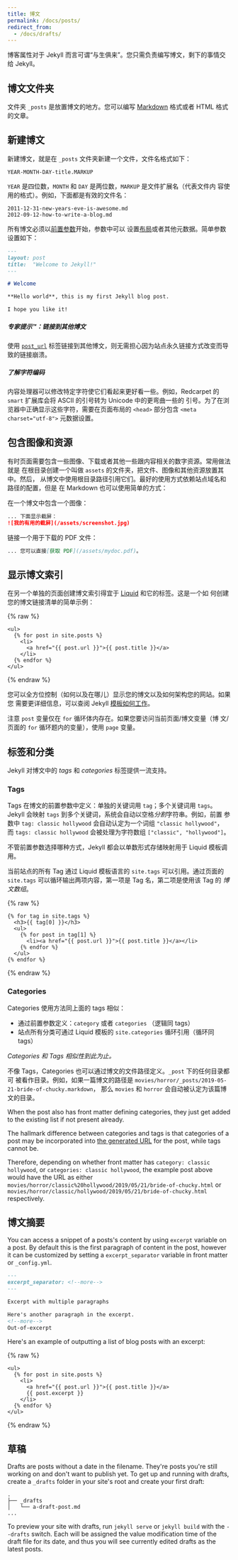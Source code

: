 ```yaml
---
title: 博文
permalink: /docs/posts/
redirect_from:
  - /docs/drafts/
---
```


博客属性对于 Jekyll 而言可谓“与生俱来”。您只需负责编写博文，剩下的事情交给
 Jekyll。

## 博文文件夹

文件夹 `_posts` 是放置博文的地方。您可以编写 [Markdown](https://daringfireball.net/projects/markdown/) 格式或者 HTML 
格式的文章。

## 新建博文

新建博文，就是在 `_posts` 文件夹新建一个文件，文件名格式如下：

```
YEAR-MONTH-DAY-title.MARKUP
```

`YEAR` 是四位数，`MONTH` 和 `DAY` 是两位数，`MARKUP` 是文件扩展名（代表文件内
容使用的格式）。例如，下面都是有效的文件名：

```
2011-12-31-new-years-eve-is-awesome.md
2012-09-12-how-to-write-a-blog.md
```

所有博文必须以[前置参数](/docs/front-matter/ "front matter")开始，参数中可以
设置[布局](/docs/layouts/ "layout")或者其他元数据。简单参数设置如下：

```markdown
---
layout: post
title:  "Welcome to Jekyll!"
---

# Welcome

**Hello world**, this is my first Jekyll blog post.

I hope you like it!
```

<div class="note">
  <h5>专家提示™：链接到其他博文</h5>
  <p>
    使用 <a href="/docs/liquid/tags/#linking-to-posts"><code>post_url</code></a>
    标签链接到其他博文，则无需担心因为站点永久链接方式改变而导致的链接崩溃。
  </p>
</div>

<div class="note info">
  <h5>了解字符编码</h5>
  <p>
    内容处理器可以修改特定字符使它们看起来更好看一些。例如，Redcarpet 的
     <code>smart</code> 扩展库会将 ASCII 的引号转为 Unicode 中的更弯曲一些的
    引号。为了在浏览器中正确显示这些字符，需要在页面布局的 <code>&lt;head&gt;</code>
    部分包含 <code>&lt;meta charset=&quot;utf-8&quot;&gt;</code> 元数据设置。
  </p>
</div>

## 包含图像和资源

有时页面需要包含一些图像、下载或者其他一些跟内容相关的数字资源。常用做法就是
在根目录创建一个叫做 `assets` 的文件夹，把文件、图像和其他资源放置其中。然后，
从博文中使用根目录路径引用它们。最好的使用方式依赖站点域名和路径的配置，但是
在 Markdown 也可以使用简单的方式：

在一个博文中包含一个图像：

```markdown
... 下面显示截屏：
![我的有用的截屏](/assets/screenshot.jpg)
```

链接一个用于下载的 PDF 文件：

```markdown
... 您可以直接[获取 PDF](/assets/mydoc.pdf)。
```

## 显示博文索引

在另一个单独的页面创建博文索引得宜于
[Liquid](https://docs.shopify.com/themes/liquid/basics) 和它的标签。这是一个如
何创建您的博文链接清单的简单示例：

{% raw %}
```liquid
<ul>
  {% for post in site.posts %}
    <li>
      <a href="{{ post.url }}">{{ post.title }}</a>
    </li>
  {% endfor %}
</ul>
```
{% endraw %}

您可以全方位控制（如何以及在哪儿）显示您的博文以及如何架构您的网站。如果您
需要更详细信息，可以查阅 Jekyll [模板如何工作](/docs/templates/)。

注意 `post` 变量仅在 `for` 循环体内存在。如果您要访问当前页面/博文变量（博
文/页面的 `for` 循环题内的变量），使用 `page` 变量。

## 标签和分类

Jekyll 对博文中的 *tags* 和 *categories* 标签提供一流支持。

### Tags

Tags 在博文的前置参数中定义：单独的关键词用 `tag`；多个关键词用 `tags`。
Jekyll 会映射 `tags` 到多个关键词，系统会自动以空格*分割*字符串。例如，前置
参数中 `tag: classic hollywood` 会自动认定为一个词组 `"classic hollywood"`，
而 `tags: classic hollywood` 会被处理为字符数组 `["classic", "hollywood"]`。

不管前置参数选择哪种方式，Jekyll 都会以单数形式存储映射用于 Liquid 模板调用。

当前站点的所有 Tag 通过 Liquid 模板语言的 `site.tags` 可以引用。通过页面的
 `site.tags` 可以循环输出两项内容，第一项是 Tag 名，第二项是使用该 Tag 的
*博文数组*。

{% raw %}
```liquid
{% for tag in site.tags %}
  <h3>{{ tag[0] }}</h3>
  <ul>
    {% for post in tag[1] %}
      <li><a href="{{ post.url }}">{{ post.title }}</a></li>
    {% endfor %}
  </ul>
{% endfor %}
```
{% endraw %}


### Categories

Categories 使用方法同上面的 tags 相似：
  * 通过前置参数定义：`category` 或者 `categories` （逻辑同 tags）
  * 站点所有分类可通过 Liquid 模板的 `site.categories` 循环引用（循环同 tags）

*Categories 和 Tags 相似性到此为止。*

不像 Tags，Categories 也可以通过博文的文件路径定义。`_post` 下的任何目录都可
被看作目录。例如，如果一篇博文的路径是 `movies/horror/_posts/2019-05-21-bride-of-chucky.markdown`，
那么 `movies` 和 `horror` 会自动被认定为该篇博文的目录。

When the post also has front matter defining categories, they just get added to
the existing list if not present already.

The hallmark difference between categories and tags is that categories of a post
may be incorporated into [the generated URL](/docs/permalinks/#global) for the
post, while tags cannot be.

Therefore, depending on whether front matter has `category: classic hollywood`,
or `categories: classic hollywood`, the example post above would have the URL as
either
`movies/horror/classic%20hollywood/2019/05/21/bride-of-chucky.html` or
`movies/horror/classic/hollywood/2019/05/21/bride-of-chucky.html` respectively.


## 博文摘要

You can access a snippet of a posts's content by using `excerpt` variable on a
post. By default this is the first paragraph of content in the post, however it
can be customized by setting a `excerpt_separator` variable in front matter or
`_config.yml`.

```markdown
---
excerpt_separator: <!--more-->
---

Excerpt with multiple paragraphs

Here's another paragraph in the excerpt.
<!--more-->
Out-of-excerpt
```

Here's an example of outputting a list of blog posts with an excerpt:

{% raw %}
```liquid
<ul>
  {% for post in site.posts %}
    <li>
      <a href="{{ post.url }}">{{ post.title }}</a>
      {{ post.excerpt }}
    </li>
  {% endfor %}
</ul>
```
{% endraw %}

## 草稿

Drafts are posts without a date in the filename. They're posts you're still
working on and don't want to publish yet. To get up and running with drafts,
create a `_drafts` folder in your site's root and create your first draft:

```
.
├── _drafts
│   └── a-draft-post.md
...
```

To preview your site with drafts, run `jekyll serve` or `jekyll build`
with the `--drafts` switch. Each will be assigned the value modification time
of the draft file for its date, and thus you will see currently edited drafts
as the latest posts.
